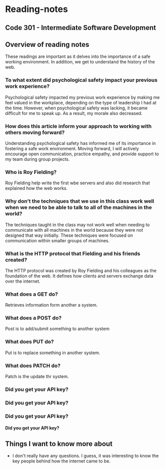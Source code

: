 # Reading-notes

## Code 301 - Intermediate Software Development

## Overview of reading notes

These readings are important as it delves into the importance of a safe working environment. In addition, we get to understand the history of the web.

### To what extent did psychological safety impact your previous work experience?

Psychological safety impacted my previous work experience by making me feel valued in the workplace, depending on the type of leadership I had at the time. However, when psychological safety was lacking, it became difficult for me to speak up. As a result, my morale also decreased.

### How does this article inform your approach to working with others moving forward?

Understanding psychological safety has informed me of its importance in fostering a safe work environment. Moving forward, I will actively encourage open communication, practice empathy, and provide support to my team during group projects.
 
### Who is Roy Fielding?

Roy Fielding help write the first wbe servers and also did research that explained how the web works.

### Why don’t the techniques that we use in this class work well when we need to be able to talk to all of the machines in the world?

The techniques taught in the class may not work well when needing to communicate with all machines in the world because they were not designed that way initially. These techniques were focused on communication within smaller groups of machines.

### What is the HTTP protocol that Fielding and his friends created?

The HTTP protocol was created by Roy Fielding and his colleagues as the foundation of the web. It defines how clients and servers exchange data over the internet.

### What does a GET do?

Retrieves information form another a system.

### What does a POST do?

Post is to add/submit something to another system

### What does PUT do?

Put is to replace something in another system.


### What does PATCH do?

Patch is the update thr system.



### Did you get your API key?


### Did you get your API key?


### Did you get your API key?


#### Did you get your API key?

## Things I want to know more about

* I don't really have any questions. I guess, it was interesting to know the key people behind how the internet came to be.